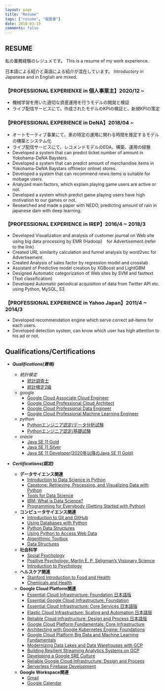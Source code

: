 ```yaml
---
layout: page
title: "Resume"
tags: ["resume", "履歴書"]
date: 2018-03-19
comments: false
---
```


## RESUME
私の業務経験のレジュメです。
This is a resume of my work experience. 

日本語による紹介と英語による紹介が混在しています。
Introductory in Japanese and in English are mixed.


### 【PROFESSIONAL EXPERIENXE in 個人事業主】2020/12 ~
 - 機械学習を用いた適切な資産運用を行うモデルの開発と検証
 - ライブ配信サービスにて、作成されたモデルのKPIの検証と、新規KPIの策定

### 【PROFESSIONAL EXPERIENCE in DeNA】2018/04 ~
 - オートモーティブ事業にて、車の特定の運用に関わる時間を推定するモデルの構築とシステム化
 - ライブ配信サービスにて、レコメンドモデルのEDA、構築、運用の経験
 - Developed a system that can predict ticket number of amount in Yokohama-DeNA Baysters.
 - Developed a system that can predict amount of merchandise items in Yokohama-DeNA Baystars offline(or online) stores.
 - Developed a system that can recommend news items is suitable for mobage users.
 - Analyzed main factors, which explain playing game users are active or not. 
 - Developed a system which predict game playing users have high motivation to our games or not.
 - Researched and made a paper with NEDO, predicting amount of rain in japanese dam with deep learning.
 
 
### 【PROFESSIONAL EXPERIENCE in IREP】2016/4 ~ 2018/3
 - Developed Visualization and analysis of customer journal on Web site using big data processing by EMR (Hadoop)　for Advertisement.(refer to the link)
 - Created URL similarity calculation and funnel analysis by word2vec for Advertisement.
 - Created Analysis of sales factor by regression model and crosstab
 - Assistant of Predictive model creation by XGBoost and LightGBM
 - Designed Automatic categorization of Web sites by SVM and fasttext (Text classification)
 - Developed Automatic periodical acquisition of data from Twitter API etc. using Python, MySQL, S3


### 【PROFESSIONAL EXPERIENCE in Yahoo Japan】2011/4 ~ 2014/3
 - Developed recommendation engine which serve correct ad-items for each users.
 - Developed detection system, can know which user has high attention to his ad or not.


## Qualifications/Certifications
 - ***Qualifications(資格)***
   - *統計検定*
	 - [統計調査士](https://user-images.githubusercontent.com/4949982/103746695-d5ce5700-5044-11eb-95ae-a715b790a189.png)
	 - [統計検定2級](https://user-images.githubusercontent.com/4949982/102600946-d4ef8700-4162-11eb-8607-c3f31d475afc.png)
   - *google*
	 - [Google Cloud Associate Cloud Engineer](https://user-images.githubusercontent.com/4949982/111018235-0a6ede00-83fb-11eb-9081-a8bb654f5e21.png)
	 - [Google Cloud Professional Cloud Architect](https://user-images.githubusercontent.com/4949982/113481264-7bbe2000-94d3-11eb-8d9d-5d2c9d403f2f.png)
	 - [Google Cloud Professional Data Engineer](https://user-images.githubusercontent.com/4949982/111860752-0c9de300-898d-11eb-8bca-aa3f1713a1ab.png)
	 - [Google Cloud Professional Machine Learning Engineer](https://user-images.githubusercontent.com/4949982/113427171-8ca55d80-940f-11eb-8ecb-8c6048bffee5.png)
   - *python*
	 - [Pythonエンジニア認定/データ分析試験](https://user-images.githubusercontent.com/4949982/102969927-edccb380-4539-11eb-80c4-ae1f92a84267.png)
	 - [Pythonエンジニア認定/基礎試験](https://user-images.githubusercontent.com/4949982/102303112-d1f76980-3f9d-11eb-923b-cb90165f8ef7.png) 
   - *oracle*
	 - [Java SE 11 Gold](https://user-images.githubusercontent.com/4949982/115006787-38f14480-9ee4-11eb-89be-6b6153afe926.png)
	 - [Java SE 11 Silver](https://user-images.githubusercontent.com/4949982/115006761-32fb6380-9ee4-11eb-958e-76be3f7bd040.png)
	 - [Java SE 11 Developer(2020年以降のJava SE 11 Gold)](https://user-images.githubusercontent.com/4949982/115006773-368eea80-9ee4-11eb-8268-d08e12ac9278.png)

 - ***Certifications(認定)***
   - **データサイエンス関連**
	 - [Introduction to Data Science in Python](https://www.coursera.org/account/accomplishments/certificate/5L7UVY6P68ZL)
	 - [Capstone: Retrieving, Processing, and Visualizing Data with Python](https://www.coursera.org/account/accomplishments/certificate/YPBT5C8TZMNZ)
	 - [Tools for Data Science](https://www.coursera.org/account/accomplishments/certificate/7Z9QFPPHYTE8)
	 - [IBM: What is Data Science?](https://www.coursera.org/account/accomplishments/certificate/KRRWG539W8QD)
	 - [Programming for Everybody (Getting Started with Python)](https://www.coursera.org/account/accomplishments/certificate/CUNWREBBDWUC)
   - **コンピュータサイエンス関連**
	 - [Introduction to Git and GitHub](https://coursera.org/share/66680577ccfa2699e9399478009f5109)
	 - [Using Databases with Python](https://coursera.org/share/18c22b39a4f4c93e6ba1a291b4d8e692)
	 - [Python Data Structures](https://coursera.org/share/0ff202d0e263ca3a3065410d13e41416)
	 - [Using Python to Access Web Data](https://coursera.org/share/99a7e98f8398efbb97ab28d2467e3214)
	 - [Algorithmic Toolbox](https://coursera.org/share/d28462e41bfd56aa67644a9196403566)
	 - [Data Structures](https://coursera.org/share/84c55390f39e963ec818e776723a28bc)
   - **社会科学**
	 - [Social Psychology](https://coursera.org/share/258278334c9e41e3f572c74400e6a7ad)
	 - [Positive Psychology: Martin E. P. Seligman’s Visionary Science](https://coursera.org/share/c0d51e9485e6d03af8a2f8ea76c56aa4)
	 - [Introduction to Psychology](https://coursera.org/share/7a8806715150fba87f7b3f8b2769cdc8)
   - **ヘルスケア関連**
	 - [Stanford Introduction to Food and Health](https://coursera.org/share/cfa4cb7dd4ec085f58dae746e4b9c855)
	 - [Chemicals and Health](https://coursera.org/share/222c6409ef5b8c511de204535417b26e)
   - **Google Cloud Platform関連**
	 - [Essential Cloud Infrastructure: Foundation 日本語版](https://coursera.org/share/bd9a57831323511d7e657e37f6f4f5de)
	 - [Essential Google Cloud Infrastructure: Foundation](https://coursera.org/share/1c16138ca5dbcc3834ac238919f70b3a)
	 - [Essential Cloud Infrastructure: Core Services 日本語版](https://coursera.org/share/c4c5594b6866c68b80dcf9baa1ae74b1)
	 - [Elastic Cloud Infrastructure: Scaling and Automation 日本語版](https://coursera.org/share/c30d73bf7acaa3cbae0c9a57db7eb075)
	 - [Reliable Cloud Infrastructure: Design and Process 日本語版](https://coursera.org/share/f1ba40b5fe9f0e9782cead8125417844)
	 - [Google Cloud Platform Fundamentals: Core Infrastructure](https://coursera.org/share/eff844a4994641d63812d1acbb2c52c1)
	 - [Architecting with Google Kubernetes Engine: Foundations](https://coursera.org/share/60bf792250f7870764417829ec13af05)
	 - [Google Cloud Platform Big Data and Machine Learning Fundamentals](https://coursera.org/share/0c8c5e6b871101fefc3c9030786f3526)
	 - [Modernizing Data Lakes and Data Warehouses with GCP](https://coursera.org/share/9671560dab2c4ee38e7aca2a1c9c9b4d)
	 - [Building Resilient Streaming Analytics Systems on GCP](https://coursera.org/share/338990e47e472edd925afb13b9980477)
	 - [Developing a Google SRE Culture](https://coursera.org/share/cc33a23681f76a50aaa224fa9beb9b0a) 
	 - [Reliable Google Cloud Infrastructure: Design and Process](https://coursera.org/share/001b5634dbc2ee6382e8c07df0c37505)
	 - [Serverless Firebase Development](https://www.linkedin.com/posts/gimpei-kobayashi-208bba2a_serverless-firebase-development-activity-6788833955950010368-lnko)
   - **Google Workspace関連**
	 - [Gmail](https://coursera.org/share/968e8633be8156ef6a77ca8eb2ebdf04)
	 - [Google Calendar](https://coursera.org/share/751dc1fcd51a69a1eb089150cd6c1692)
